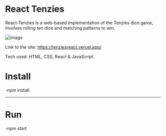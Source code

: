 # React Tenzies

React-Tenzies is a web-based implementation of the Tenzies dice game, involves rolling ten dice and matching patterns to win.

![image](https://github.com/martincosimano/react-tenzies/assets/103332504/c88d01f7-38d9-41b2-82f2-12c3e2781223)

Link to the site: https://tenziesreact.vercel.app/

Tech used: HTML, CSS, React & JavaScript.




# Install

-npm install.

---

# Run

-npm start
